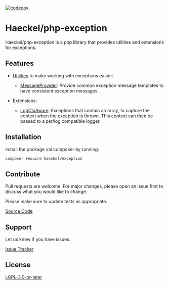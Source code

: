 [![codecov](https://codecov.io/github/dhaeckel/php-exception/graph/badge.svg?token=3M3E6N9YDW)](https://codecov.io/github/dhaeckel/php-exception)
# Haeckel/php-exception

Haeckel/php-exception is a php library that provides utilities and extensions for exceptions.

## Features

- [Utilities](src/Util) to make working with exceptions easier:
    - [MessageProvider](src/Util/MsgProvider.php): Provide common exception message templates to
    have consistent exception messages.

- Extensions:
    - [LogCtxAware](src/LogCtxAware): Exceptions that contain an array, to capture the context when
    the exception is thrown. This context can then be passed to a psr/log compatible logger.

## Installation

Install the package vai composer by running:

```sh
composer require haeckel/exception
```

## Contribute

Pull requests are welcome. For major changes, please open an issue first
to discuss what you would like to change.

Please make sure to update tests as appropriate.

[Source Code](https://github.com/dhaeckel/php-exception)

## Support

Let us know if you have issues.

[Issue Tracker](https://github.com/dhaeckel/php-exception/issues)

## License

[LGPL-3.0-or-later](COPYING.LESSER)
